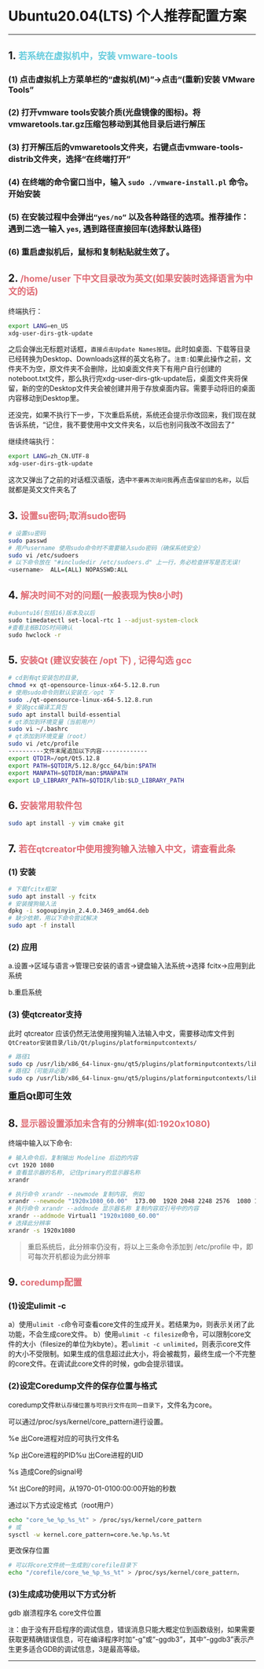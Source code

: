 # **Ubuntu20.04(LTS) 个人推荐配置方案**

---
<!-- vscode-markdown-toc -->

<!-- vscode-markdown-toc-config
    numbering=true
    autoSave=true
    /vscode-markdown-toc-config -->
<!-- /vscode-markdown-toc -->

## 1. <font color="#66ccdd" size="4"> 若系统在虚拟机中，安装 vmware-tools</font>

### (1) 点击虚拟机上方菜单栏的“虚拟机(M)”->点击“(重新)安装 VMware Tools”

### (2) 打开vmware tools安装介质(光盘镜像的图标)。将 vmwaretools.tar.gz压缩包移动到其他目录后进行解压

### (3) 打开解压后的vmwaretools文件夹，右键点击vmware-tools-distrib文件夹，选择“在终端打开”

### (4) 在终端的命令窗口当中，输入 `sudo ./vmware-install.pl` 命令。开始安装

### (5) 在安装过程中会弹出`“yes/no”` 以及各种路径的选项。推荐操作：遇到二选一输入 `yes`, 遇到路径直接回车(选择默认路径)

### (6) 重启虚拟机后，鼠标和复制粘贴就生效了。


## 2. <font color="#e06c75" size="4"> /home/user 下中文目录改为英文(如果安装时选择语言为中文的话)</font>
终端执行：
```bash	
export LANG=en_US
xdg-user-dirs-gtk-update
```
之后会弹出无标题对话框，`直接点击Update Names按钮`。此时如桌面、下载等目录已经转换为Desktop、Downloads这样的英文名称了。`注意:`如果此操作之前，文件夹不为空，原文件夹不会删除，比如桌面文件夹下有用户自行创建的noteboot.txt文件，那么执行完xdg-user-dirs-gtk-update后，桌面文件夹将保留，新的空的Desktop文件夹会被创建并用于存放桌面内容。需要手动将旧的桌面内容移动到Desktop里。

还没完，如果不执行下一步，下次重启系统，系统还会提示你改回来，我们现在就告诉系统，“记住，我不要使用中文文件夹名，以后也别问我改不改回去了”

继续终端执行：
```bash	
export LANG=zh_CN.UTF-8
xdg-user-dirs-gtk-update
```
这次又弹出了之前的对话框汉语版，选中`不要再次询问我`再点击`保留旧的名称`，以后就都是英文文件夹名了

## 3. <font color="#e06c75" size="4"> 设置su密码;取消sudo密码</font>

```bash	
# 设置su密码
sudo passwd
# 用户username 使用sudo命令时不需要输入sudo密码（确保系统安全）
sudo vi /etc/sudoers
# 以下命令放在 "#includedir /etc/sudoers.d" 上一行，务必检查拼写是否无误!
<username>  ALL=(ALL) NOPASSWD:ALL
```

## 4. <font color="#e06c75" size="4"> 解决时间不对的问题(一般表现为快8小时)</font>
```bash
#ubuntu16(包括16)版本及以后
sudo timedatectl set-local-rtc 1 --adjust-system-clock
#查看主板BIOS时间确认
sudo hwclock -r
```

## 5. <font color="#e06c75" size="4"> 安装Qt (建议安装在 /opt 下) , 记得勾选 gcc </font>
```bash
# cd到有qt安装包的目录, 
chmod +x qt-opensource-linux-x64-5.12.8.run
# 使用sudo命令则默认安装在／opt 下
sudo ./qt-opensource-linux-x64-5.12.8.run
# 安装gcc编译工具包
sudo apt install build-essential 
# qt添加到环境变量（当前用户）
sudo vi ~/.bashrc
# qt添加到环境变量（root）
sudo vi /etc/profile
----------文件末尾追加以下内容-------------
export QTDIR=/opt/Qt5.12.8
export PATH=$QTDIR/5.12.8/gcc_64/bin:$PATH
export MANPATH=$QTDIR/man:$MANPATH
export LD_LIBRARY_PATH=$QTDIR/lib:$LD_LIBRARY_PATH
```

## 6. <font color="#e06c75" size="4"> 安装常用软件包 </font>
```bash
sudo apt install -y vim cmake git 
```

## 7. <font color="#e06c75" size="4"> 若在qtcreator中使用搜狗输入法输入中文，请查看此条 </font>
### (1) 安装
```bash
# 下载fcitx框架
sudo apt install -y fcitx
# 安装搜狗输入法
dpkg -i sogoupinyin_2.4.0.3469_amd64.deb
# 缺少依赖，用以下命令尝试解决
sudo apt -f install
```

### (2) 应用
a.设置->区域与语言->管理已安装的语言->键盘输入法系统->选择 fcitx->应用到此系统

b.重启系统

### (3) 使qtcreator支持
此时 qtcreator 应该仍然无法使用搜狗输入法输入中文，需要移动库文件到 `QtCreator安装目录/lib/Qt/plugins/platforminputcontexts/`
```bash
# 路径1
sudo cp /usr/lib/x86_64-linux-gnu/qt5/plugins/platforminputcontexts/libfcitxplatforminputcontextplugin.so /opt/Qt5.12.8/Tools/QtCreator/lib/Qt/plugins/platforminputcontexts
# 路径2（可能非必要）
sudo cp /usr/lib/x86_64-linux-gnu/qt5/plugins/platforminputcontexts/libfcitxplatforminputcontextplugin.so /opt/Qt5.12.8/5.12.8/gcc_64/plugins/platforminputcontexts/
```
<font size="4">**重启Qt即可生效**</font>

## 8. <font color="#e06c75" size="4"> 显示器设置添加未含有的分辨率(如:1920x1080) </font>
终端中输入以下命令:
```bash
# 输入命令后，复制输出 Modeline 后边的内容
cvt 1920 1080
# 查看显示器的名称, 记住primary的显示器名称
xrandr 
```

```bash
# 执行命令 xrandr --newmode 复制内容, 例如
xrandr --newmode "1920x1080_60.00"  173.00  1920 2048 2248 2576  1080 1083 1088 1120 -hsync +vsync
# 执行命令 xrandr --addmode 显示器名称 复制内容双引号中的内容
xrandr --addmode Virtual1 "1920x1080_60.00"
# 选择此分辨率
xrandr -s 1920x1080
```
> 重启系统后，此分辨率仍没有，将以上三条命令添加到 /etc/profile 中，即可每次开机都设为此分辨率

## 9. <font color="#e06c75" size="4"> coredump配置 </font>

### (1)设定ulimit -c

a）使用`ulimit -c`命令可查看core文件的生成开关。若结果为`0`，则表示关闭了此功能，不会生成core文件。
b）使用`ulimit -c filesize`命令，可以限制core文件的大小（filesize的单位为kbyte）。若`ulimit -c unlimited`，则表示core文件的大小不受限制。如果生成的信息超过此大小，将会被裁剪，最终生成一个不完整的core文件。在调试此core文件的时候，gdb会提示错误。

### (2)设定Coredump文件的保存位置与格式

coredump文件`默认存储位置与可执行文件在同一目录下`，文件名为core。

可以通过/proc/sys/kernel/core_pattern进行设置。

%e 出Core进程对应的可执行文件名

%p 出Core进程的PID%u 出Core进程的UID

%s 造成Core的signal号

%t 出Core的时间，从1970-01-0100:00:00开始的秒数


通过以下方式设定格式（root用户）

```bash
echo "core_%e_%p_%s_%t" > /proc/sys/kernel/core_pattern
# 或
sysctl -w kernel.core_pattern=core.%e.%p.%s.%t
```

更改保存位置
```bash
# 可以将core文件统一生成到/corefile目录下
echo "/corefile/core_%e_%p_%s_%t" > /proc/sys/kernel/core_pattern，
```

### (3)生成成功使用以下方式分析
gdb 崩溃程序名 core文件位置

`注`：由于没有开启程序的调试信息，错误消息只能大概定位到函数级别，如果需要获取更精确错误信息，可在编译程序时加“-g”或“-ggdb3”，其中“-ggdb3”表示产生更多适合GDB的调试信息，3是最高等级。



----------------------
